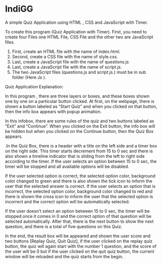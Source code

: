 # IndiGG
A simple Quiz Application using HTML , CSS and JavaScript with Timer.

To create this program (Quiz Application with Timer). First, you need to create four Files one HTML File, CSS File and the other two are JavaScript files.

1) First, create an HTML file with the name of index.html.
2) Second, create a CSS file with the name of style.css.
3) Last, create a JavaScript file with the name of questions.js
4) Last, create a JavaScript file with the name of script.js.
5) The two JavaScript files (questions.js and script.js.)  must be in sub folder (Here Js ).

Quiz Application Explanation:

In this program , there are three layers or boxes, and these boxes shown one by one on a particular button clicked. At first, on the webpage, there is shown a button labeled as “Start Quiz” and when you clicked on that button, then the info box appears with popup animation.

In this infobox, there are some rules of the quiz and two buttons labeled as “Exit” and “Continue”. When you clicked on the Exit button, the info box will be hidden but when you clicked on the Continue button, then the Quiz Box appears.

.In the Quiz Box, there is a header with a title on the left side and a timer box on the right side. This timer starts decrement from 15 to 0 sec and there is also shown a timeline indicator that is sliding from the left to right side according to the timer. If the user selects an option between 15 to 0 sec, the timer will be stopped and all available options will be disabled.

If the user selected option is correct, the selected option color, background color changed to green and there is also shown the tick icon to inform the user that the selected answer is correct. If the user selects an option that is incorrect, the selected option color, background color changed to red and there is shown the cross icon to inform the user that the selected option is incorrect and the correct option will be automatically selected.

If the user doesn’t select an option between 15 to 0 sec, the timer will be stopped once it comes in 0 and the correct option of that question will be selected automatically. After that, there is the next button to show the next question, and there is a total of five questions on this Quiz.

In the end, the result box will be appeared and shown the user score and two buttons [Replay Quiz, Quit Quiz], if the user clicked on the replay quiz button, the quiz will again start with the number 1 question, and the score of the user will be 0 but if the user clicked on the quit quiz button, the current window will be reloaded and the quiz starts from the begin.


